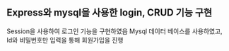 ## Express와 mysql을 사용한 login, CRUD 기능 구현

Session을 사용하여 로그인 기능을 구현하였음
Mysql 데이터 베이스를 사용하였고, Id와 비밀번호만 입력을 통해 회원가입을 진행

